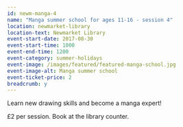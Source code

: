 ```yaml
---
id: newm-manga-4
name: "Manga summer school for ages 11-16 - session 4"
location: newmarket-library
location-text: Newmarket Library
event-start-date: 2017-08-30
event-start-time: 1000
event-end-time: 1200
event-category: summer-holidays
event-image: /images/featured/featured-manga-school.jpg
event-image-alt: Manga summer school
event-ticket-price: 2
breadcrumb: y
---
```


Learn new drawing skills and become a manga expert!

£2 per session. Book at the library counter.
